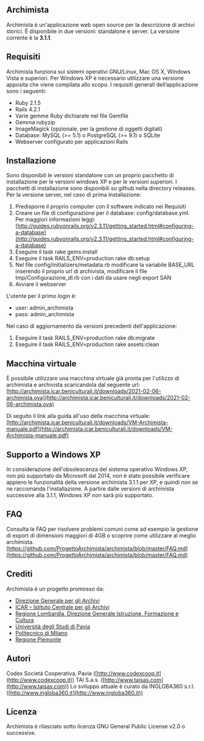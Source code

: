 ## Archimista
Archimista è un'applicazione web open source per la descrizione di archivi storici. È disponibile in due versioni: standalone e server.
La versione corrente è la **3.1.1**.

## Requisiti
Archimista funziona sui sistemi operativi GNU/Linux, Mac OS X, Windows Vista e superiori. Per Windows XP è necessario utilizzare una versione apposita che viene compilata allo scopo.
I requisiti generali dell’applicazione sono i seguenti:
* Ruby 2.1.5
* Rails 4.2.1
* Varie gemme Ruby dichiarate nel file Gemfile
* Gemma rubyzip
* ImageMagick (opzionale, per la gestione di oggetti digitali)
* Database: MySQL (>= 5.1) o PostgreSQL (>= 9.1) o SQLite
* Webserver configurato per applicazioni Rails

## Installazione
Sono disponibili le versioni standalone con un proprio pacchetto di installazione per le versioni windows XP e per le versioni superiori. I pacchetti di installazione sono disponibili su github nella directory releases.
Per la versione server, nel caso di prima installazione:
1. Predisporre il proprio computer con il software indicato nei Requisiti
2. Creare un file di configurazione per il database: config/database.yml. Per maggiori informazioni leggi: [http://guides.rubyonrails.org/v2.3.11/getting_started.html#configuring-a-database](http://guides.rubyonrails.org/v2.3.11/getting_started.html#configuring-a-database)
3. Eseguire il task rake gems:install
4. Eseguire il task RAILS_ENV=production rake db:setup
5. Nel file config/initializers/metadata.rb modificare la variabile BASE_URL inserendo il proprio url di archivista, modificare il file tmp/Configurazione_dl.rb con i dati da usare negli export SAN
6. Avviare il webserver

L'utente per il primo login è:
* user: admin_archimista
* pass: admin_archimista

Nel caso di aggiornamento da versioni precedenti dell'applicazione:
1. Eseguire il task RAILS_ENV=production rake db:migrate
2. Eseguire il task RAILS_ENV=production rake assets:clean

## Macchina virtuale
È possibile utilizzare una macchina virtuale già pronta per l'utilizzo di archimista e archivista scaricandola dal seguente url:
[http://archimista.icar.beniculturali.it/downloads/2021-02-06-archimista.ova](http://archimista.icar.beniculturali.it/downloads/2021-02-06-archimista.ova)

Di seguito il link alla guida all'uso della macchina virtuale:
[http://archimista.icar.beniculturali.it/downloads/VM-Archimista-manuale.pdf](http://archimista.icar.beniculturali.it/downloads/VM-Archimista-manuale.pdf)

## Supporto a Windows XP
In considerazione dell'obsolescenza del sistema operativo Windows XP, non più supportato da Microsoft dal 2014, non è stato possibile verificare appieno le funzionalità della versione archimista 3.1.1 per XP, e quindi non se ne raccomanda l'installazione. A partire dalle versioni di archimista successive alla 3.1.1, Windows XP non sarà più supportato.

## FAQ
Consulta le FAQ per risolvere problemi comuni come ad esempio la gestione di export di dimensioni maggiori di 4GB o scoprire come utilizzare al meglio archimista.
[https://github.com/ProgettoArchimista/archimista/blob/master/FAQ.md](https://github.com/ProgettoArchimista/archimista/blob/master/FAQ.md)

## Crediti
Archimista è un progetto promosso da:
* [Direzione Generale per gli Archivi](http://www.regione.lombardia.it)
* [ICAR – Istituto Centrale per gli Archivi](http://www.icar.beniculturali.it/)
* [Regione Lombardia, Direzione Generale Istruzione, Formazione e Cultura](http://www.regione.lombardia.it/wps/portal/istituzionale/HP/istituzione/direzioni-generali/direzione-generale-autonomia-e-cultura)
* [Università degli Studi di Pavia](http://www.unipv.eu/site/home.html)
* [Politecnico di Milano](https://www.polimi.it/)
* [Regione Piemonte](https://www.regione.piemonte.it/)

## Autori
Codex Società Cooperativa, Pavia ([http://www.codexcoop.it](http://www.codexcoop.it))
TAI S.a.s. ([http://www.taisas.com](http://www.taisas.com))
Lo sviluppo attuale è curato da INGLOBA360 s.r.l. ([http://www.ingloba360.it](http://www.ingloba360.it))

## Licenza
Archimista è rilasciato sotto licenza GNU General Public License v2.0 o successive.

